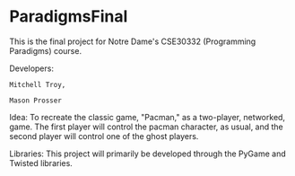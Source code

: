 # ParadigmsFinal

This is the final project for Notre Dame's CSE30332 (Programming Paradigms) course.

Developers:

    Mitchell Troy,
  
    Mason Prosser
  
Idea:
  To recreate the classic game, "Pacman," as a two-player, networked, game. The first player will control the pacman character, as usual, and the second player will control one of the ghost players.

Libraries:
  This project will primarily be developed through the PyGame and Twisted libraries.
  

